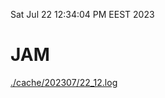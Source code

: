 Sat Jul 22 12:34:04 PM EEST 2023
# JAM
<a href='./cache/202307/22_12.log'>./cache/202307/22_12.log</a>
